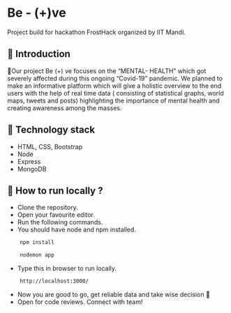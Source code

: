 # Be - (+)ve

Project build for hackathon FrostHack organized by IIT Mandi.

## 📌 Introduction

👾‍Our project Be (+) ve focuses on the “MENTAL- HEALTH” which got severely affected during this ongoing “Covid-19” pandemic. We planned to make an informative platform which will give a holistic overview to the end users with the help of real time data ( consisting of statistical graphs, world maps, tweets and posts) highlighting the importance of mental health and creating awareness among the masses.

## 📌 Technology stack

- HTML, CSS, Bootstrap
- Node
- Express
- MongoDB

## 📌 How to run locally ?

- Clone the repository.
- Open your favourite editor.
- Run the following commands.
- You should have node and npm installed.

```sh
    npm install
```

```sh
    nodemon app
```

- Type this in browser to run locally.

```sh
    http://localhost:3000/
```

- Now you are good to go, get reliable data and take wise decision 👾‍
- Open for code reviews. Connect with team!
